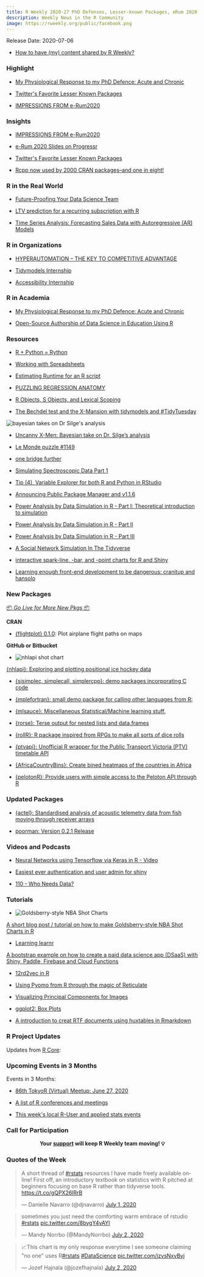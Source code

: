 ```yaml
---
title: R Weekly 2020-27 PhD Defenses, Lesser-known Packages, eRum 2020
description: Weekly News in the R Community
image: https://rweekly.org/public/facebook.png
---
```


Release Date: 2020-07-06

+ [How to have (my) content shared by R Weekly?](https://github.com/rweekly/rweekly.org#how-to-have-my-content-shared-by-r-weekly)


###  Highlight

+ [My Physiological Response to my PhD Defence: Acute and Chronic](https://www.granvillematheson.com/post/self-portrait/)

+ [Twitter's Favorite Lesser Known Packages](http://eringrand.github.io/fave_r_functions/)

+ [IMPRESSIONS FROM e-Rum2020](https://mirai-solutions.ch/news/2020/06/30/erum2020-impressions/)


### Insights

+ [IMPRESSIONS FROM e-Rum2020](https://mirai-solutions.ch/news/2020/06/30/erum2020-impressions/)

+ [e-Rum 2020 Slides on Progressr](https://www.jottr.org/2020/07/04/progressr-erum2020-slides/)

+ [Twitter's Favorite Lesser Known Packages](http://eringrand.github.io/fave_r_functions/)

+ [Rcpp now used by 2000 CRAN packages–and one in eight!](http://dirk.eddelbuettel.com/blog/2020/07/04/#rcpp_2000_packages)


### R in the Real World

+ [Future-Proofing Your Data Science Team](https://blog.rstudio.com/2020/06/30/future-proofing-your-data-science-team/)

+ [LTV prediction for a recurring subscription with R](https://www.analyzecore.com/2018/09/19/ltv-prediction-for-a-recurring-subscription-with-r/)

+ [Time Series Analysis: Forecasting Sales Data with Autoregressive (AR) Models](https://blog.ephorie.de/time-series-analysis-forecasting-sales-data-with-autoregressive-ar-models)


###  R in Organizations

+ [HYPERAUTOMATION – THE KEY TO COMPETITIVE ADVANTAGE](https://www.mango-solutions.com/hyperautomation-the-key-to-competitive-advantage/)

+ [Tidymodels Internship](https://education.rstudio.com/blog/2020/06/tidymodels-internship/)

+ [Accessibility Internship](https://education.rstudio.com/blog/2020/07/a11y-midterm/)

###  R in Academia

+ [My Physiological Response to my PhD Defence: Acute and Chronic](https://www.granvillematheson.com/post/self-portrait/)

+ [Open-Source Authorship of Data Science in Education Using R](https://rviews.rstudio.com/2020/07/01/open-source-authorship-of-data-science-in-education-using-r/)


###  Resources

+ [R + Python = Rython](https://eranraviv.com/r-python-rython/)

+ [Working with Spreadsheets](https://education.rstudio.com/blog/2020/06/working-with-spreadsheets/)

+ [Estimating Runtime for an R script](https://lgreski.github.io/dsdepot/2020/07/01/estimating-R-script-runtime.html)

+ [PUZZLING REGRESSION ANATOMY](http://skranz.github.io//r/2020/07/01/PuzzlingRegressionAnatomy.html)

+ [R Objects, S Objects, and Lexical Scoping](https://lgreski.github.io/dsdepot/2020/06/28/rObjectsSObjectsAndScoping.html)

+ [The Bechdel test and the X-Mansion with tidymodels and #TidyTuesday](https://juliasilge.com/blog/uncanny-xmen/)

![bayesian takes on Dr Silge's analysis](https://raw.githubusercontent.com/rweekly/image/master/2020-07-03/xmen_plot_scaled.png)

+ [Uncanny X-Men: Bayesian take on Dr. Silge’s analysis](https://joshuacook.netlify.app/post/uncanny-x-men-bayesian-analysis/)

+ [Le Monde puzzle #1149](https://xianblog.wordpress.com/2020/07/01/le-monde-puzzle-1149/)

+ [one bridge further](https://xianblog.wordpress.com/2020/06/30/43135/)

+ [Simulating Spectroscopic Data Part 1](https://chemospec.org/2020/06/28/p15/)

+ [Tip (4), Variable Explorer for both R and Python in RStudio](https://costaleconomist.blogspot.com/2020/07/tip-4-variable-explorer-for-both-r-and.html)

+ [Announcing Public Package Manager and v1.1.6](https://blog.rstudio.com/2020/07/01/announcing-public-package-manager/)

+ [Power Analysis by Data Simulation in R - Part I: Theoretical introduction to simulation](https://julianquandt.com/post/power-analysis-by-data-simulation-in-r-part-i/)

+ [Power Analysis by Data Simulation in R - Part II](https://julianquandt.com/post/power-analysis-by-data-simulation-in-r-part-ii/)

+ [Power Analysis by Data Simulation in R - Part III](https://julianquandt.com/post/power-analysis-by-data-simulation-in-r-part-iii/)

+ [A Social Network Simulation In The Tidyverse](https://www.statworx.com/de/blog/a-social-network-simulation-in-the-tidyverse/)

+ [interactive spark-line, -bar, and -point charts for R and Shiny](https://timelyportfolio.github.io/dataui/articles/dataui_replicate_examples.html)

+ [Learning enough front-end development to be dangerous: cranitup and hansolo](http://chainsawriot.com/mannheim/2020/06/27/cranitup.html)

###  New Packages

<p class="added-hostname"><a href="https://rweekly.org/live" target="_blank" class="externalLink">📦 <i>Go Live for More New Pkgs</i> 📦</a></p>

**CRAN**

+ [{flightplot} 0.1.0](https://cran.r-project.org/package=flightplot): Plot airplane flight paths on maps


**GitHub or Bitbucket**

+ ![nhlapi shot chart](https://raw.githubusercontent.com/rweekly/image/master/2020-07-03/ice_hockey_scaled.png)

[{nhlapi}: Exploring and plotting positional ice hockey data](https://jozef.io/r400-nhlapi-positional-data/)

+ [{sisimplec, simplecall, simplercpp}: demo packages incorporating C code](https://coolbutuseless.github.io/2020/06/30/simplec-simplecall-simplercpp-demo-packages-incorporating-c-code/)

+ [{mplefortran}: small demo package for calling other languages from R:](https://github.com/coolbutuseless/simplefortran)

+ [{mlsauce}: Miscellaneous Statistical/Machine learning stuff.](https://thierrymoudiki.github.io/blog/2020/07/03/misc/mlsauce-new?fbclid=IwAR0uDHLoGAh7Mor0r_rEdslcRt43d2G8VcVKEL9kT-ce4QYA8SgMvwdRNq8)

+ [{rorse}: Terse output for nested lists and data.frames](https://coolbutuseless.github.io/2020/07/01/introducing-terse-a-package-for-compact-output-of-lists-and-data.frames/)

+ [{rollR}: R package inspired from RPGs to make all sorts of dice rolls](https://github.com/Felixmil/rollR)

+ [{ptvapi}: Unofficial R wrapper for the Public Transport Victoria (PTV) timetable API](https://github.com/mdneuzerling/ptvapi/)

+ [{AfricaCountryBins}: Create bined heatmaps of the countries in Africa](https://github.com/delabj/AfricaCountryBins)

+ [{pelotonR}: Provide users with simple access to the Peloton API through R](https://lgellis.github.io/pelotonR/)

### Updated Packages

+ [{actel}: Standardised analysis of acoustic telemetry data from fish moving through receiver arrays ](https://github.com/hugomflavio/actel)

+ [poorman: Version 0.2.1 Release](https://nathaneastwood.github.io/2020/07/01/poorman-version-0.2.1-release/)

###  Videos and Podcasts

+ [Neural Networks using Tensorflow via Keras in R - Video](http://r-addict.com/2020/06/29/Keras-Video.html)

+ [Easiest ever authentication and user admin for shiny](https://www.tychobra.com/posts/2020-06-30-introducing-polished-tech/)

+ [110 - Who Needs Data?](http://nssdeviations.com/)



###  Tutorials

+ ![Goldsberry-style NBA Shot Charts](https://raw.githubusercontent.com/rweekly/image/master/2020-07-03/basketball_scaled.png)

[A short blog post / tutorial on how to make Goldsberry-style NBA Shot Charts in R](https://www.owenlhjphillips.com/new-blog/2020/6/25/how-to-make-nba-shots-charts-in-r)

+ [Learning learnr](https://education.rstudio.com/blog/2020/07/learning-learnr/)

[A bootstrap example on how to create a paid data science app (DSaaS) with Shiny, Paddle, Firebase and Cloud Functions](https://code.markedmondson.me/datascience-aas/)

+ [12rd2vec in R](https://www.bnosac.be/index.php/blog/100-word2vec-in-R)

+ [Using Pyomo from R through the magic of Reticulate](http://www.notesofdabbler.com/2020/07/01/rpyomo/)

+ [Visualizing Principal Components for Images](https://www.iamnagdev.com/?p=879)

+ [ggplot2: Box Plots](https://blog.rsquaredacademy.com/ggplot2-box-plots/)

+ [A introduction to creat RTF documents using huxtables in Rmarkdown](https://www.bioinfo-scrounger.com/archives/Using-huxtables/)

<!--<div class="post-more-begin></div><div class="post-more-end"></div>-->

###  R Project Updates

Updates from [R Core](http://developer.r-project.org/blosxom.cgi/R-devel/NEWS):


###  Upcoming Events in 3 Months

Events in 3 Months:

+ [86th TokyoR (Virtual) Meetup: June 27, 2020](https://tokyor.connpass.com/event/178741/)

+ [A list of R conferences and meetings](https://jumpingrivers.github.io/meetingsR/events.html)

+ [This week's local R-User and applied stats events](https://community.rstudio.com/c/irl)



###  Call for Participation


<p class="hide-support added-hostname support-rweekly" style="text-align: center;font-weight: bold;">Your <a class="non-visited externalLink" href="https://www.patreon.com/rweekly" onclick="pas(this)">support</a> will keep R Weekly team moving! 💡</p>

###  Quotes of the Week

<blockquote class="twitter-tweet"><p lang="en" dir="ltr">A short thread of <a href="https://twitter.com/hashtag/rstats?src=hash&amp;ref_src=twsrc%5Etfw">#rstats</a> resources I have made freely available online! First off, an introductory textbook on statistics with R pitched at beginners focusing on base R rather than tidyverse tools. <a href="https://t.co/gQPX26lRrB">https://t.co/gQPX26lRrB</a></p>&mdash; Danielle Navarro (@djnavarro) <a href="https://twitter.com/djnavarro/status/1278470778879569920?ref_src=twsrc%5Etfw">July 1, 2020</a></blockquote> <script async src="https://platform.twitter.com/widgets.js" charset="utf-8"></script>

<blockquote class="twitter-tweet"><p lang="en" dir="ltr">sometimes you just need the comforting warm embrace of rstudio <a href="https://twitter.com/hashtag/rstats?src=hash&amp;ref_src=twsrc%5Etfw">#rstats</a> <a href="https://t.co/8bygY4vAYI">pic.twitter.com/8bygY4vAYI</a></p>&mdash; Mandy Norrbo (@MandyNorrbo) <a href="https://twitter.com/MandyNorrbo/status/1278655165407649798?ref_src=twsrc%5Etfw">July 2, 2020</a></blockquote> <script async src="https://platform.twitter.com/widgets.js" charset="utf-8"></script>

<blockquote class="twitter-tweet"><p lang="en" dir="ltr">📈This chart is my only response everytime I see someone claiming &quot;no one&quot; uses R<a href="https://twitter.com/hashtag/rstats?src=hash&amp;ref_src=twsrc%5Etfw">#rstats</a> <a href="https://twitter.com/hashtag/DataScience?src=hash&amp;ref_src=twsrc%5Etfw">#DataScience</a> <a href="https://t.co/jzvsNxvByj">pic.twitter.com/jzvsNxvByj</a></p>&mdash; Jozef Hajnala (@jozefhajnala) <a href="https://twitter.com/jozefhajnala/status/1278769817303027715?ref_src=twsrc%5Etfw">July 2, 2020</a></blockquote> <script async src="https://platform.twitter.com/widgets.js" charset="utf-8"></script>

